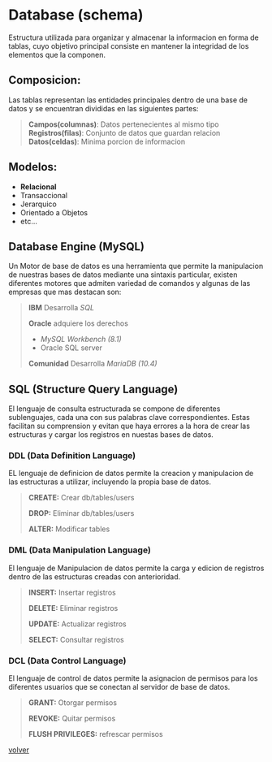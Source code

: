 # Database (schema)

Estructura utilizada para organizar y almacenar la informacion en forma de tablas, cuyo objetivo principal consiste en mantener la integridad de los elementos que la componen.

## Composicion:
Las tablas representan las entidades principales dentro de una base de datos y se encuentran divididas en las siguientes partes:
> **Campos(columnas)**:	Datos pertenecientes al mismo tipo
> **Registros(filas)**:	Conjunto de datos que guardan relacion
> **Datos(celdas)**: 	Minima porcion de informacion

## Modelos:
* **Relacional**
* Transaccional
* Jerarquico
* Orientado a Objetos
* etc...

## Database Engine (MySQL)
Un Motor de base de datos es una herramienta que permite la manipulacion de nuestras bases de datos mediante una sintaxis particular, existen diferentes motores que admiten variedad de comandos y algunas de las empresas que mas destacan son:
> **IBM** Desarrolla *SQL*
>
> **Oracle** adquiere los derechos
> * *MySQL Workbench (8.1)*
> *	Oracle SQL server
>
> **Comunidad** Desarrolla *MariaDB (10.4)*

## SQL (Structure Query Language)
El lenguaje de consulta estructurada se compone de diferentes sublenguajes, cada una con sus palabras clave correspondientes. Estas facilitan su comprension y evitan que haya errores a la hora de crear las estructuras y cargar los registros en nuestas bases de datos.

### DDL (Data Definition Language)
EL lenguaje de definicion de datos permite la creacion y manipulacion de las estructuras a utilizar, incluyendo la propia base de datos.
> **CREATE:** 	Crear db/tables/users
>
> **DROP:** 		Eliminar db/tables/users
>
> **ALTER:** 		Modificar tables

### DML (Data Manipulation Language)
El lenguaje de Manipulacion de datos permite la carga y edicion de registros dentro de las estructuras creadas con anterioridad.
> **INSERT:**  	Insertar registros
>
> **DELETE:** 	Eliminar registros
>
> **UPDATE:** 	Actualizar registros
>
> **SELECT:** 	Consultar registros

### DCL (Data Control Language)
El lenguaje de control de datos permite la asignacion de permisos para los diferentes usuarios que se conectan al servidor de base de datos.
> **GRANT:** 		Otorgar permisos
>
> **REVOKE:** 	Quitar permisos
>
> **FLUSH PRIVILEGES:** refrescar permisos

[volver](../readme.md)
